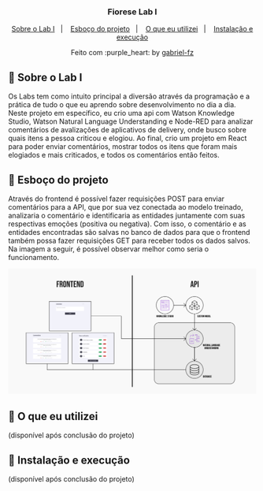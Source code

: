 <h3 align="center">
  Fiorese Lab I
</h3>

<p align="center">
  <a href="#rocket-sobre-o-lab-i">Sobre o Lab I</a>&nbsp;&nbsp;&nbsp;|&nbsp;&nbsp;&nbsp;
  <a href="#rocket-esboço-do-projeto">Esboço do projeto</a>&nbsp;&nbsp;&nbsp;|&nbsp;&nbsp;&nbsp;
  <a href="#rocket-o-que-eu-utilizei">O que eu utilizei</a>&nbsp;&nbsp;&nbsp;|&nbsp;&nbsp;&nbsp;
  <a href="#rocket-instalação-e-execução">Instalação e execução</a>
</p>

<p align="center">
  Feito com :purple_heart: by <a href="https://github.com/gabriel-fz" target="_blank">gabriel-fz</a>
</p>

## :rocket: Sobre o Lab I

Os Labs tem como intuito principal a diversão através da programação e a prática de tudo o que eu aprendo sobre desenvolvimento no dia a dia. Neste projeto em específico, eu crio uma api com Watson Knowledge Studio, Watson Natural Language Understanding e Node-RED para analizar comentários de avalizações de aplicativos de delivery, onde busco sobre quais itens a pessoa criticou e elogiou. Ao final, crio um projeto em React para poder enviar comentários, mostrar todos os itens que foram mais elogiados e mais criticados, e todos os comentários então feitos.

## :rocket: Esboço do projeto

Através do frontend é possível fazer requisições POST para enviar comentários para a API, que por sua vez conectada ao modelo treinado, analizaria o comentário e identificaria as entidades juntamente com suas respectivas emoções (positiva ou negativa). Com isso, o comentário e as entidades encontradas são salvas no banco de dados para que o frontend também possa fazer requisições GET para receber todos os dados salvos. Na imagem a seguir, é possível observar melhor como seria o funcionamento.

<img alt="Arquitetura" src="https://github.com/gabriel-fz/Fiorese-Lab-I/blob/master/assets/arquitetura.png" />

## :rocket: O que eu utilizei

(disponível após conclusão do projeto)

## :rocket: Instalação e execução

(disponível após conclusão do projeto)
